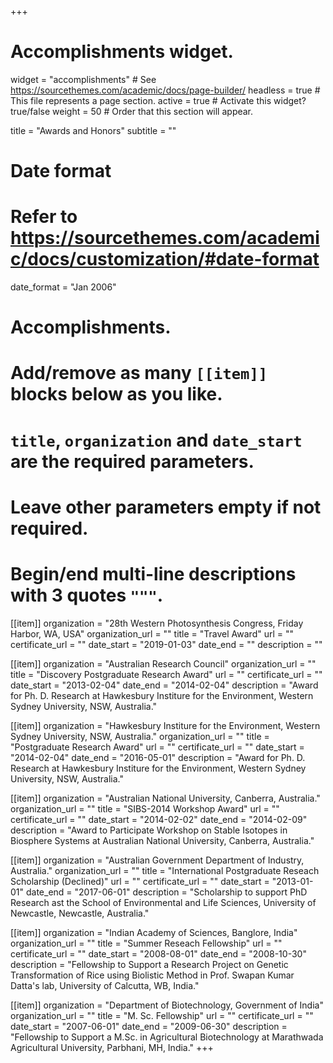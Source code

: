 +++
# Accomplishments widget.
widget = "accomplishments"  # See https://sourcethemes.com/academic/docs/page-builder/
headless = true  # This file represents a page section.
active = true  # Activate this widget? true/false
weight = 50  # Order that this section will appear.

title = "Awards and Honors"
subtitle = ""

# Date format
#   Refer to https://sourcethemes.com/academic/docs/customization/#date-format
date_format = "Jan 2006"

# Accomplishments.
#   Add/remove as many `[[item]]` blocks below as you like.
#   `title`, `organization` and `date_start` are the required parameters.
#   Leave other parameters empty if not required.
#   Begin/end multi-line descriptions with 3 quotes `"""`.

[[item]]
  organization = "28th Western Photosynthesis Congress, Friday Harbor, WA, USA"
  organization_url = ""
  title = "Travel Award"
  url = ""
  certificate_url = ""
  date_start = "2019-01-03"
  date_end = ""
  description = ""

[[item]]
  organization = "Australian Research Council"
  organization_url = ""
  title = "Discovery Postgraduate Research Award"
  url = ""
  certificate_url = ""
  date_start = "2013-02-04"
  date_end = "2014-02-04"
  description = "Award for Ph. D. Research at Hawkesbury Institure for the Environment, Western Sydney University, NSW,       Australia."
  
[[item]]
  organization = "Hawkesbury Institure for the Environment, Western Sydney University, NSW, Australia."
  organization_url = ""
  title = "Postgraduate Research Award"
  url = ""
  certificate_url = ""
  date_start = "2014-02-04"
  date_end = "2016-05-01"
  description = "Award for Ph. D. Research at Hawkesbury Institure for the Environment, Western Sydney University,   NSW, Australia."

[[item]]
  organization = "Australian National University, Canberra, Australia."
  organization_url = ""
  title = "SIBS-2014 Workshop Award"
  url = ""
  certificate_url = ""
  date_start = "2014-02-02"
  date_end = "2014-02-09"
  description = "Award to Participate Workshop on Stable Isotopes in Biosphere Systems at Australian National        University, Canberra, Australia."
  
[[item]]
  organization = "Australian Government Department of Industry, Australia."
  organization_url = ""
  title = "International Postgraduate Reseach Scholarship (Declined)"
  url = ""
  certificate_url = ""
  date_start = "2013-01-01"
  date_end = "2017-06-01"
  description = "Scholarship to support PhD Research ast the School of Environmental and Life Sciences, University of Newcastle, Newcastle, Australia."
  
[[item]]
  organization = "Indian Academy of Sciences, Banglore, India"
  organization_url = ""
  title = "Summer Reseach Fellowship"
  url = ""
  certificate_url = ""
  date_start = "2008-08-01"
  date_end = "2008-10-30"
  description = "Fellowship to Support a Research Project on Genetic Transformation of Rice using Biolistic Method   in Prof. Swapan Kumar Datta's lab, University of Calcutta, WB, India."
  
[[item]]
  organization = "Department of Biotechnology, Government of India"
  organization_url = ""
  title = "M. Sc. Fellowship"
  url = ""
  certificate_url = ""
  date_start = "2007-06-01"
  date_end = "2009-06-30"
  description = "Fellowship to Support a M.Sc. in Agricultural Biotechnology at Marathwada Agricultural University,   Parbhani, MH, India."
+++
